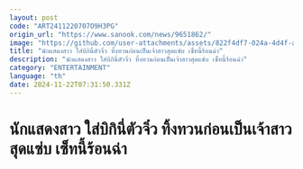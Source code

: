 ```yaml
---
layout: post
code: "ART2411220707O9H3PG"
origin_url: "https://www.sanook.com/news/9651862/"
image: "https://github.com/user-attachments/assets/822f4df7-024a-4d4f-ae74-1e71ae09ffff"
title: "นักแสดงสาว ใส่บิกินี่ตัวจิ๋ว ทิ้งทวนก่อนเป็นเจ้าสาวสุดแซ่บ เซ็ทนี้ร้อนฉ่า"
description: "นักแสดงสาว ใส่บิกินี่ตัวจิ๋ว ทิ้งทวนก่อนเป็นเจ้าสาวสุดแซ่บ เซ็ทนี้ร้อนฉ่า"
category: "ENTERTAINMENT"
language: "th"
date: 2024-11-22T07:31:50.331Z
---
```


# นักแสดงสาว ใส่บิกินี่ตัวจิ๋ว ทิ้งทวนก่อนเป็นเจ้าสาวสุดแซ่บ เซ็ทนี้ร้อนฉ่า